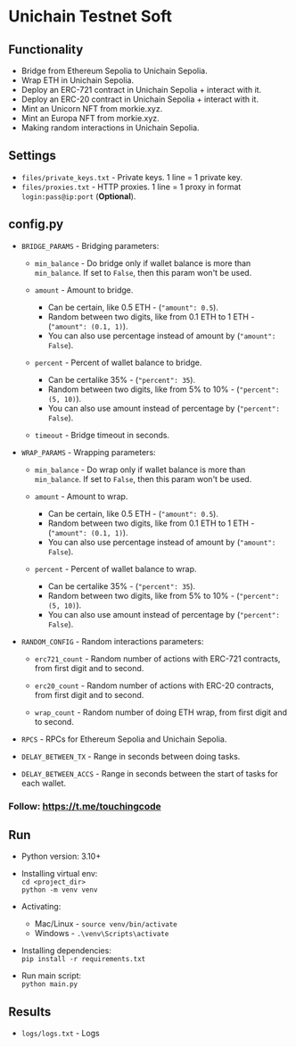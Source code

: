 # Unichain Testnet Soft

## Functionality
- Bridge from Ethereum Sepolia to Unichain Sepolia.
- Wrap ETH in Unichain Sepolia.
- Deploy an ERC-721 contract in Unichain Sepolia + interact with it.
- Deploy an ERC-20 contract in Unichain Sepolia + interact with it.
- Mint an Unicorn NFT from morkie.xyz.
- Mint an Europa NFT from morkie.xyz.
- Making random interactions in Unichain Sepolia.

## Settings
- `files/private_keys.txt` - Private keys. 1 line = 1 private key.
- `files/proxies.txt` - HTTP proxies. 1 line = 1 proxy in format `login:pass@ip:port` (**Optional**).

## config.py
- `BRIDGE_PARAMS` - Bridging parameters:

    - `min_balance` - Do bridge only if wallet balance is more than `min_balance`. If set to `False`, then this param won't be used.
    
    - `amount` - Amount to bridge. 
        - Can be certain, like 0.5 ETH - (`"amount": 0.5`).
        - Random between two digits, like from 0.1 ETH to 1 ETH - (`"amount": (0.1, 1)`).
        - You can also use percentage instead of amount by (`"amount": False`).
    
    - `percent` - Percent of wallet balance to bridge. 
        - Can be certalike 35% - (`"percent": 35`).
        - Random between two digits, like from 5% to 10% - (`"percent": (5, 10)`).
        - You can also use amount instead of percentage by (`"percent": False`).

    - `timeout` - Bridge timeout in seconds.
- `WRAP_PARAMS` - Wrapping parameters:

    - `min_balance` - Do wrap only if wallet balance is more than `min_balance`. If set to `False`, then this param won't be used.
    
    - `amount` - Amount to wrap. 
        - Can be certain, like 0.5 ETH - (`"amount": 0.5`).
        - Random between two digits, like from 0.1 ETH to 1 ETH - (`"amount": (0.1, 1)`).
        - You can also use percentage instead of amount by (`"amount": False`).
    
    - `percent` - Percent of wallet balance to wrap. 
        - Can be certalike 35% - (`"percent": 35`).
        - Random between two digits, like from 5% to 10% - (`"percent": (5, 10)`).
        - You can also use amount instead of percentage by (`"percent": False`).
- `RANDOM_CONFIG` - Random interactions parameters:
    
    - `erc721_count` - Random number of actions with ERC-721 contracts, from first digit and to second.
    
    - `erc20_count` - Random number of actions with ERC-20 contracts, from first digit and to second.

    - `wrap_count` - Random number of doing ETH wrap, from first digit and to second.
- `RPCS` - RPCs for Ethereum Sepolia and Unichain Sepolia.
- `DELAY_BETWEEN_TX` - Range in seconds between doing tasks.
- `DELAY_BETWEEN_ACCS` - Range in seconds between the start of tasks for each wallet.


### Follow: https://t.me/touchingcode

## Run
- Python version: 3.10+

- Installing virtual env: \
`cd <project_dir>` \
`python -m venv venv`

- Activating: 
    - Mac/Linux - `source venv/bin/activate` 
    - Windows - `.\venv\Scripts\activate` 

- Installing dependencies: \
`pip install -r requirements.txt`

- Run main script: \
`python main.py`

## Results
- `logs/logs.txt` - Logs
